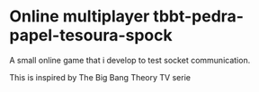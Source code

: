 # Online multiplayer tbbt-pedra-papel-tesoura-spock
A small online game that i develop to test socket communication.

This is inspired by The Big Bang Theory TV serie
